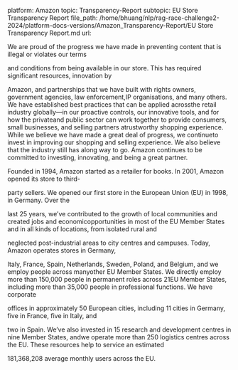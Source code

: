 platform: Amazon
topic: Transparency-Report
subtopic: EU Store Transparency Report
file_path: /home/bhuang/nlp/rag-race-challenge2-2024/platform-docs-versions/Amazon_Transparency-Report/EU Store Transparency Report.md
url: <EMPTY>





We are proud of the progress we have made in preventing content that is illegal or violates our terms

and conditions from being available in our store. This has required significant resources, innovation by

Amazon, and partnerships that we have built with rights owners, government agencies, law enforcement,IP organisations, and many others. We have established best practices that can be applied acrossthe retail industry globally—in our proactive controls, our innovative tools, and for how the privateand public sector can work together to provide consumers, small businesses, and selling partners atrustworthy shopping experience. While we believe we have made a great deal of progress, we continueto invest in improving our shopping and selling experience. We also believe that the industry still has along way to go. Amazon continues to be committed to investing, innovating, and being a great partner.

Founded in 1994, Amazon started as a retailer for books. In 2001, Amazon opened its store to third-

party sellers. We opened our first store in the European Union (EU) in 1998, in Germany. Over the

last 25 years, we’ve contributed to the growth of local communities and created jobs and economicopportunities in most of the EU Member States and in all kinds of locations, from isolated rural and

neglected post-industrial areas to city centres and campuses. Today, Amazon operates stores in Germany,

Italy, France, Spain, Netherlands, Sweden, Poland, and Belgium, and we employ people across manyother EU Member States. We directly employ more than 150,000 people in permanent roles across 21EU Member States, including more than 35,000 people in professional functions. We have corporate

offices in approximately 50 European cities, including 11 cities in Germany, five in France, five in Italy, and

two in Spain. We’ve also invested in 15 research and development centres in nine Member States, andwe operate more than 250 logistics centres across the EU. These resources help to service an estimated

181,368,208 average monthly users across the EU.